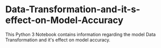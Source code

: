 # Data-Transformation-and-it-s-effect-on-Model-Accuracy
This Python 3 Notebook contains information regarding the model Data Transformation and it's effect on model accuracy.
